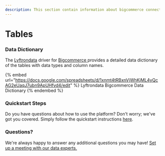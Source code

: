 ```yaml
---
description: This section contain information about bigcommerce connector tables information
---
```


# Tables

### Data Dictionary

The [Lyftrondata](https://www.lyftrondata.com/) driver for [Bigcommerce](https://www.lyftrondata.com/integration/finance-analytics/bigcommerce//)[ ](https://www.lyftrondata.com/integration/bigcommerce/)provides a detailed data dictionary of the tables with data types and column names.

{% embed url="https://docs.google.com/spreadsheets/d/1xnmt4tRBxnVjWhKjML4yQcAG2eUaqJ7ubn9ApUHfvd4/edit" %}
Lyftrondata Bigcommerce Data Dictionary
{% endembed %}

### Quickstart Steps

Do you have questions about how to use the platform? Don't worry; we've got you covered. Simply follow the quickstart instructions [here](../README.md).

### Questions? <a href="#questions" id="questions"></a>

We're always happy to answer any additional questions you may have! [Set up a meeting with our data experts.](https://www.lyftrondata.com/book-a-meeting/)

